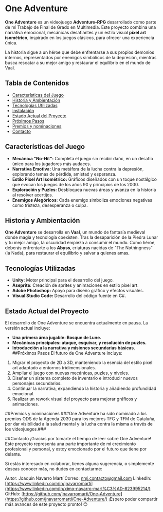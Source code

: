 # One Adventure

**One Adventure** es un videojuego **Adventure-RPG** desarrollado como parte de mi Trabajo de Final de Grado en Multimedia. Este proyecto combina una narrativa emocional, mecánicas desafiantes y un estilo visual **pixel art isométrico**, inspirado en los juegos clásicos, para ofrecer una experiencia única.  

La historia sigue a un héroe que debe enfrentarse a sus propios demonios internos, representados por enemigos simbólicos de la depresión, mientras busca rescatar a su mejor amigo y restaurar el equilibrio en el mundo de Vaal.  

## Tabla de Contenidos

- [Características del Juego](#características-del-juego)  
- [Historia y Ambientación](#historia-y-ambientación)  
- [Tecnologías Utilizadas](#tecnologías-utilizadas)  
- [Instalación](#instalación)  
- [Estado Actual del Proyecto](#estado-actual-del-proyecto)  
- [Próximos Pasos](#próximos-pasos)
- [Premios y nominaciones](#premios-y-nominaciones)   
- [Contacto](#contacto)  

## Características del Juego

- **Mecánica "No-Hit":** Completa el juego sin recibir daño, en un desafío único para los jugadores más audaces.  
- **Narrativa Emotiva:** Una metáfora de la lucha contra la depresión, explorando temas de pérdida, amistad y esperanza.  
- **Estilo Pixel Art Isométrico:** Gráficos diseñados con un toque nostálgico que evocan los juegos de los años 90 y principios de los 2000.  
- **Exploración y Puzles:** Desbloquea nuevas áreas y avanza en la historia al resolver acertijos.  
- **Enemigos Alegóricos:** Cada enemigo simboliza emociones negativas como tristeza, desesperanza o culpa.  

## Historia y Ambientación

**One Adventure** se desarrolla en **Vaal**, un mundo de fantasía medieval donde magia y tecnología coexisten. Tras la desaparición de la Piedra Lunar y tu mejor amigo, la oscuridad empieza a consumir el mundo. Como héroe, deberás enfrentarte a los **Abyss**, criaturas nacidas de "The Nothingness" (la Nada), para restaurar el equilibrio y salvar a quienes amas.  

## Tecnologías Utilizadas

- **Unity:** Motor principal para el desarrollo del juego.  
- **Aseprite:** Creación de sprites y animaciones en estilo pixel art.  
- **Adobe Photoshop:** Apoyo para diseño gráfico y efectos visuales.  
- **Visual Studio Code:** Desarrollo del código fuente en C#.  
## Estado Actual del Proyecto
El desarrollo de One Adventure se encuentra actualmente en pausa.
La versión actual incluye:
- **Una primera área jugable: Bosque de Lune.**
- **Mecánicas principales: ataque, esquivar, y resolución de puzles.**
- **Introducción a la narrativa y misiones secundarias básicas.**
##Próximos Pasos
El futuro de One Adventure incluye:

1. Migrar el proyecto de 2D a 3D, manteniendo la esencia del estilo pixel art adaptado a entornos tridimensionales.
2. Ampliar el juego con nuevas mecánicas, puzles, y niveles.
3. Diseñar un sistema completo de inventario e introducir nuevos personajes secundarios.
4. Continuar la narrativa, expandiendo la historia y añadiendo profundidad emocional.
5. Realizar un rework visual del proyecto para mejorar gráficos y animaciones.

##Premios y nominaciones
###One Adventure ha sido nominado a los premios ODS de la Agenda 2030 para los mejores TFG y TFM de Cataluña, por dar visibilidad a la salud mental y la lucha contra la misma a través de los videojuegos.###

##Contacto
¡Gracias por tomarte el tiempo de leer sobre One Adventure! Este proyecto representa una parte importante de mi crecimiento profesional y personal, y estoy emocionado por el futuro que tiene por delante.

Si estás interesado en colaborar, tienes alguna sugerencia, o simplemente deseas conocer más, no dudes en contactarme:

Autor: Joaquín Navarro Martí
Correo: nmj.contacto@gmail.com
LinkedIn: [https://www.linkedin.com/in/jnavarromarti](https://www.linkedin.com/in/ximo-navarro-mart%C3%AD-823995214/)
GitHub: [https://github.com/jnavarromarti/One-Adventure](https://github.com/jnavarromarti/One-Adventure/)
¡Espero poder compartir más avances de este proyecto pronto! 😊
